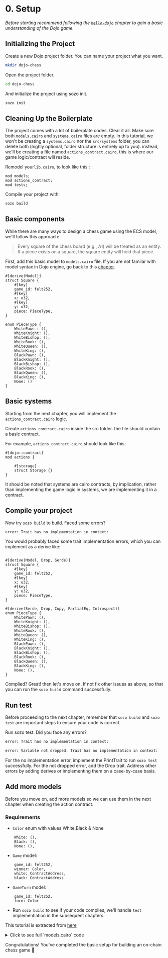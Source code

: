 # 0. Setup

_Before starting recommend following the [`hello-dojo`](../../cairo/hello-dojo.md) chapter to gain a basic understanding of the Dojo game._

## Initializing the Project

Create a new Dojo project folder. You can name your project what you want.

```sh
mkdir dojo-chess
```

Open the project folder.

```sh
cd dojo-chess
```

And initialize the project using sozo init.

```sh
sozo init
```

## Cleaning Up the Boilerplate

The project comes with a lot of boilerplate codes. Clear it all. Make sure both `models.cairo` and `systems.cairo` files are empty. In this tutorial, we won't be creating a `systems.cairo` nor the `src/systems` folder, you can delete both (highly optional, folder structure is entirely up to you). instead, we'll be creating a file named `actions_contract.cairo`, this is where our game logic/contract will reside.

Remodel your`lib.cairo`, to look like this :

```rust,ignore
mod models;
mod actions_contract;
mod tests;
```

Compile your project with:

```sh
sozo build
```

## Basic components

While there are many ways to design a chess game using the ECS model, we'll follow this approach:

> Every square of the chess board (e.g., A1) will be treated as an entity. If a piece exists on a square, the square entity will hold that piece.

First, add this basic model to `models.cairo` file. If you are not familar with model syntax in Dojo engine, go back to this [chapter](../../cairo/models.md).

```rust,ignore
#[derive(Model)]
struct Square {
    #[key]
    game_id: felt252,
    #[key]
    x: u32,
    #[key]
    y: u32,
    piece: PieceType,
}

enum PieceType {
    WhitePawn : (),
    WhiteKnight: (),
    WhiteBishop: (),
    WhiteRook: (),
    WhiteQueen: (),
    WhiteKing: (),
    BlackPawn: (),
    BlackKnight: (),
    BlackBishop: (),
    BlackRook: (),
    BlackQueen: (),
    BlackKing: (),
    None: ()
}
```

## Basic systems

Starting from the next chapter, you will implement the `actions_contract.cairo` logic.

Create `actions_contract.cairo` inside the src folder. the file should contain a basic contract.

For example, `actions_contract.cairo` should look like this:

```rust,ignore
#[dojo::contract]
mod actions {

    #[storage]
    struct Storage {}
}
```

It should be noted that systems are cairo contracts, by implication, rather than implementing the game logic in systems, we are implementing it in a contract.

## Compile your project

Now try `sozo build` to build. Faced some errors?

```sh
error: Trait has no implementation in context:
```

You would probably faced some trait implementation errors, which you can implement as a derive like:

```rust,ignore

#[derive(Model, Drop, Serde)]
struct Square {
    #[key]
    game_id: felt252,
    #[key]
    x: u32,
    #[key]
    y: u32,
    piece: PieceType,
}

#[derive(Serde, Drop, Copy, PartialEq, Introspect)]
enum PieceType {
    WhitePawn: (),
    WhiteKnight: (),
    WhiteBishop: (),
    WhiteRook: (),
    WhiteQueen: (),
    WhiteKing: (),
    BlackPawn: (),
    BlackKnight: (),
    BlackBishop: (),
    BlackRook: (),
    BlackQueen: (),
    BlackKing: (),
    None: (),
}
```

Complied? Great! then let's move on. If not fix other issues as above, so that you can run the `sozo build` command successfully.

## Run test

Before proceeding to the next chapter, remember that `sozo build` and `sozo test` are important steps to ensure your code is correct.

Run sozo test. Did you face any errors?

```sh
error: Trait has no implementation in context:
```

```sh
error: Variable not dropped. Trait has no implementation in context:
```

For the no implementation error, implement the PrintTrait to run `sozo test` successfully. For the not dropped error, add the Drop trait. Address other errors by adding derives or implementing them on a case-by-case basis.

## Add more models

Before you move on, add more models so we can use them in the next chapter when creating the action contract.

### Requirements

- `Color` enum with values White,Black & None

```rust,ignore
    White: (),
    Black: (),
    None: (),
```

- `Game` model:

```rust,ignore
    game_id: felt252,
    winner: Color,
    white: ContractAddress,
    black: ContractAddress
```

- `GameTurn` model:

```rust,ignore
    game_id: felt252,
    turn: Color
```

- Run `sozo build` to see if your code compiles, we'll handle `test` implementiation in the subsequent chapters.

This tutorial is extracted from [here](https://github.com/Akinbola247/chess-dojo/tree/tutorialv3)

<details>
<summary>Click to see full `models.cairo` code</summary>

```rust,ignore
use array::ArrayTrait;
use debug::PrintTrait;
use starknet::ContractAddress;
use dojo::database::schema::{SchemaIntrospection, Ty, Enum, serialize_member_type};


#[derive(Model, Drop, Serde)]
struct Square {
    #[key]
    game_id: felt252,
    #[key]
    x: u32,
    #[key]
    y: u32,
    piece: PieceType,
}

#[derive(Serde, Drop, Copy, PartialEq, Introspect)]
enum PieceType {
    WhitePawn: (),
    WhiteKnight: (),
    WhiteBishop: (),
    WhiteRook: (),
    WhiteQueen: (),
    WhiteKing: (),
    BlackPawn: (),
    BlackKnight: (),
    BlackBishop: (),
    BlackRook: (),
    BlackQueen: (),
    BlackKing: (),
    None: (),
}

#[derive(Serde, Drop, Copy, PartialEq, Introspect)]
enum Color {
    White: (),
    Black: (),
    None: (),
}

#[derive(Model, Drop, Serde)]
struct Game {
    /// game id, computed as follows pedersen_hash(player1_address, player2_address)
    #[key]
    game_id: felt252,
    winner: Color,
    white: ContractAddress,
    black: ContractAddress
}

#[derive(Model, Drop, Serde)]
struct GameTurn {
    #[key]
    game_id: felt252,
    turn: Color
}


//printing trait for debug
impl ColorPrintTrait of PrintTrait<Color> {
    #[inline(always)]
    fn print(self: Color) {
        match self {
            Color::White(_) => {
                'White'.print();
            },
            Color::Black(_) => {
                'Black'.print();
            },
            Color::None(_) => {
                'None'.print();
            },
        }
    }
}


impl BoardPrintTrait of PrintTrait<(u32, u32)> {
    #[inline(always)]
    fn print(self: (u32, u32)) {
        let (x, y): (u32, u32) = self;
        x.print();
        y.print();
    }
}


impl PieceTypePrintTrait of PrintTrait<PieceType> {
    #[inline(always)]
    fn print(self: PieceType) {
        match self {
            PieceType::WhitePawn(_) => {
                'WhitePawn'.print();
            },
            PieceType::WhiteKnight(_) => {
                'WhiteKnight'.print();
            },
            PieceType::WhiteBishop(_) => {
                'WhiteBishop'.print();
            },
            PieceType::WhiteRook(_) => {
                'WhiteRook'.print();
            },
            PieceType::WhiteQueen(_) => {
                'WhiteQueen'.print();
            },
            PieceType::WhiteKing(_) => {
            'WhiteKing'.print();
            },
            PieceType::BlackPawn(_) => {
                'BlackPawn'.print();
            },
            PieceType::BlackKnight(_) => {
                'BlackKnight'.print();
            },
            PieceType::BlackBishop(_) => {
                'BlackBishop'.print();
            },
            PieceType::BlackRook(_) => {
                'BlackRook'.print();
            },
            PieceType::BlackQueen(_) => {
                'BlackQueen'.print();
            },
            PieceType::BlackKing(_) => {
                'BlackKing'.print();
            },
            PieceType::None(_) => {
                'None'.print();
            },
        }
    }
}

```

</details>

Congratulations! You've completed the basic setup for building an on-chain chess game 🎉
